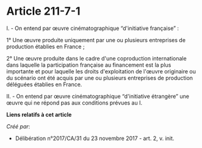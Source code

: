 # Article 211-7-1

I. - On entend par œuvre cinématographique “d'initiative française” :

1° Une œuvre produite uniquement par une ou plusieurs entreprises de production établies en France ;

2° Une œuvre produite dans le cadre d'une coproduction internationale dans laquelle la participation française au financement
est la plus importante et pour laquelle les droits d'exploitation de l'œuvre originaire ou du scénario ont été acquis par une
ou plusieurs entreprises de production déléguées établies en France.

II. - On entend par œuvre cinématographique “d'initiative étrangère” une œuvre qui ne répond pas aux conditions prévues au I.

**Liens relatifs à cet article**

_Créé par_:

  - Délibération n°2017/CA/31 du 23 novembre 2017 - art. 2, v. init.
